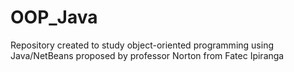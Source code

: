 # OOP_Java
Repository created to study object-oriented programming using Java/NetBeans proposed by professor Norton from Fatec Ipiranga
